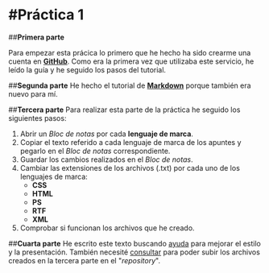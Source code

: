 
#**Práctica 1**
===============


##__Primera parte__

Para empezar esta prácica lo primero que he hecho ha sido crearme una cuenta en [**GitHub**](www.github.com). Como era la primera vez que utilizaba este servicio, he leído la guía y he seguido los pasos del tutorial.

##__Segunda parte__
He hecho el tutorial de [**Markdown**](www.markdowntutorial.com) porque también era nuevo para mí.

##__Tercera parte__
Para realizar esta parte de la práctica he seguido los siguientes pasos:   
 1. Abrir un _Bloc de notas_ por cada **lenguaje de marca**.
 2. Copiar el texto referido a cada lenguaje de marca de los apuntes y pegarlo en el _Bloc de notas_ correspondiente.
 3. Guardar los cambios realizados en el _Bloc de notas_.
 4. Cambiar las extensiones de los archivos (.txt) por cada uno de los lenguajes de marca:
    * **CSS**
    * **HTML**
    * **PS**
    * **RTF**
    * **XML**
 5. Comprobar si funcionan los archivos que he creado.

##__Cuarta parte__
He escrito este texto buscando [ayuda][Mejorar Markdown] para mejorar el estilo y la presentación. También necesité [consultar][Duda GitHub] para poder subir los archivos creados en la tercera parte en el "_repository_".
 
[Mejorar Markdown]: https://support.discordapp.com/hc/es/articles/210298617-Markdown-de-texto-b%C3%A1sico-Formato-de-Chat-Negrilla-It%C3%A1lico-Subrayado-
[Duda GitHub]: https://help.github.com/articles/adding-a-file-to-a-repository/
